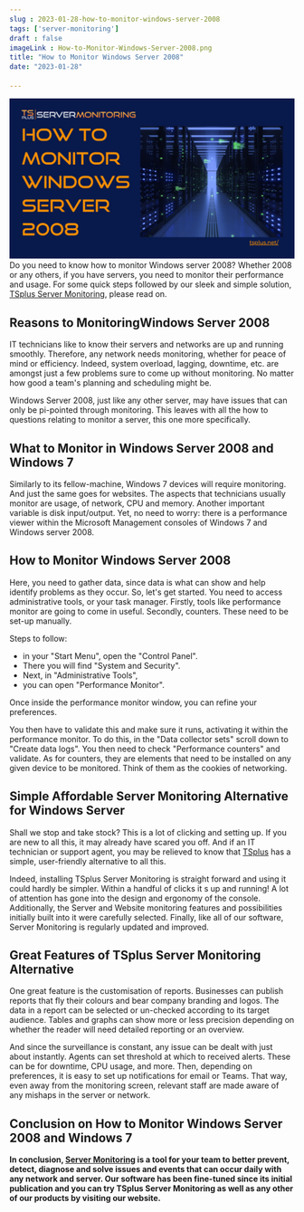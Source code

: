 ```yaml
---
slug : 2023-01-28-how-to-monitor-windows-server-2008
tags: ['server-monitoring']
draft : false 
imageLink : How-to-Monitor-Windows-Server-2008.png
title: "How to Monitor Windows Server 2008"
date: "2023-01-28"

---
```


 [![Article title "How to Monitor Windows Server 2008", TSplus logo and link, illustrated by a picture of a server farm.](./images/How-to-Monitor-Windows-Server-2008.png)](https://tsplus.net/server-monitoring/)Do you need to know how to monitor Windows server 2008? Whether 2008 or any others, if you have servers, you need to monitor their performance and usage. For some quick steps followed by our sleek and simple solution, [TSplus Server Monitoring](https://tsplus.net/server-monitoring/), please read on.

## Reasons to MonitoringWindows Server 2008

IT technicians like to know their servers and networks are up and running smoothly. Therefore, any network needs monitoring, whether for peace of mind or efficiency. Indeed, system overload, lagging, downtime, etc. are amongst just a few problems sure to come up without monitoring. No matter how good a team's planning and scheduling might be.

Windows Server 2008, just like any other server, may have issues that can only be pi-pointed through monitoring. This leaves with all the how to questions relating to monitor a server, this one more specifically.

## What to Monitor in Windows Server 2008 and Windows 7

Similarly to its fellow-machine, Windows 7 devices will require monitoring. And just the same goes for websites. The aspects that technicians usually monitor are usage, of network, CPU and memory. Another important variable is disk input/output. Yet, no need to worry: there is a performance viewer within the Microsoft Management consoles of Windows 7 and Windows server 2008.

## How to Monitor Windows Server 2008

Here, you need to gather data, since data is what can show and help identify problems as they occur. So, let's get started. You need to access administrative tools, or your task manager. Firstly, tools like performance monitor are going to come in useful. Secondly, counters. These need to be set-up manually.

Steps to follow:

- in your "Start Menu", open the "Control Panel".
- There you will find "System and Security".
- Next, in "Administrative Tools",
- you can open "Performance Monitor".

Once inside the performance monitor window, you can refine your preferences.

You then have to validate this and make sure it runs, activating it within the performance monitor. To do this, in the "Data collector sets" scroll down to "Create data logs". You then need to check "Performance counters" and validate. As for counters, they are elements that need to be installed on any given device to be monitored. Think of them as the cookies of networking.

## Simple Affordable Server Monitoring Alternative for Windows Server

Shall we stop and take stock? This is a lot of clicking and setting up. If you are new to all this, it may already have scared you off. And if an IT technician or support agent, you may be relieved to know that [TSplus](https://tsplus.net/) has a simple, user-friendly alternative to all this.

Indeed, installing TSplus Server Monitoring is straight forward and using it could hardly be simpler. Within a handful of clicks it s up and running! A lot of attention has gone into the design and ergonomy of the console. Additionally, the Server and Website monitoring features and possibilities initially built into it were carefully selected. Finally, like all of our software, Server Monitoring is regularly updated and improved.

## Great Features of TSplus Server Monitoring Alternative

One great feature is the customisation of reports. Businesses can publish reports that fly their colours and bear company branding and logos. The data in a report can be selected or un-checked according to its target audience. Tables and graphs can show more or less precision depending on whether the reader will need detailed reporting or an overview.

And since the surveillance is constant, any issue can be dealt with just about instantly. Agents can set threshold at which to received alerts. These can be for downtime, CPU usage, and more. Then, depending on preferences, it is easy to set up notifications for email or Teams. That way, even away from the monitoring screen, relevant staff are made aware of any mishaps in the server or network.

## Conclusion on How to Monitor Windows Server 2008 and Windows 7

**In conclusion, [Server Monitoring](https://tsplus.net/server-monitoring/) is a tool for your team to better prevent, detect, diagnose and solve issues and events that can occur daily with any network and server. Our software has been fine-tuned since its initial publication and you can try TSplus Server Monitoring as well as any other of our products by visiting our website.**
